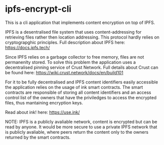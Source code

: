 # ipfs-encrypt-cli

This is a cli application that implements content encryption on top of IPFS.

IPFS is a desentralised file system that uses content-addressing for retrieving 
files rather then location addressing.
This protocol hardly relies on cryptograpghic principles.
Full description about IPFS here: https://docs.ipfs.tech/

Since IPFS relies on a garbage collector to free memory, files are not permanenlty stored.
To solve this problem the application uses a decentralised pinning service of Crust Network.
Full details about Crust can be found here: https://wiki.crust.network/docs/en/build101

For it to be fully decentralised and IPFS content identifiers easily accessible
the application relies on the usage of ink smart contracts.
The smart contracts are responsible of storing all content identifiers and
an access control list of the owners that have the priviledges to access the 
encrypted files, thus mantaining encryption keys.

Read about ink! here: https://use.ink/

NOTE: IPFS is a publicly avaliable network, content is encrypted but can be read by anyone.
It would be more secure to use a private IPFS network that is publicly avaliable,
where peers return the content only to the owners returned by the smart contracts.
